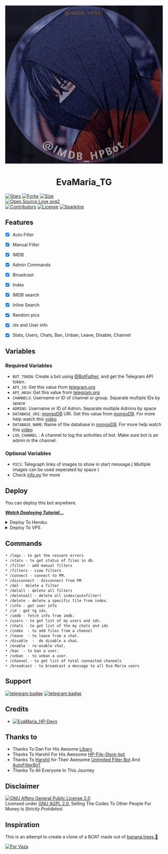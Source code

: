 <p align="center">
  <img src="assets/IMDB_HPBOT.jpg" alt="IMDB BOT Logo">
</p>
<h1 align="center">
  <b>EvaMaria_TG</b>
</h1>


[![Stars](https://img.shields.io/github/stars/harshil8981/EvaMaria_HP?style=flat-square&color=yellow)](https://github.com/harshil8981/EvaMaria_HP/stargazers)
[![Forks](https://img.shields.io/github/forks/harshil8981/EvaMaria_HP?style=flat-square&color=orange)](https://github.com/harshil8981/EvaMaria_HP/fork)
[![Size](https://img.shields.io/github/repo-size/harshil8981/EvaMaria_HP?style=flat-square&color=green)](https://github.com/harshil8981/EvaMaria_HP/)   
[![Open Source Love svg2](https://badges.frapsoft.com/os/v2/open-source.svg?v=103)](https://github.com/harshil8981/EvaMaria_HP)   
[![Contributors](https://img.shields.io/github/contributors/harshil8981/EvaMaria_HP?style=flat-square&color=green)](https://github.com/harshil8981/EvaMaria_HP/graphs/contributors)
[![License](https://img.shields.io/badge/License-AGPL-blue)](https://github.com/harshil8981/EvaMaria_HP/blob/main/LICENSE)
[![Sparkline](https://stars.medv.io/harshil8981/EvaMaria_HP.svg)](https://stars.medv.io/harshil8981/EvaMaria_HP)


## Features

- [x] Auto Filter
- [x] Manual Filter
- [x] IMDB
- [x] Admin Commands
- [x] Broadcast
- [x] Index
- [x] IMDB search
- [x] Inline Search
- [x] Random pics
- [x] ids and User info 
- [x] Stats, Users, Chats, Ban, Unban, Leave, Disable, Channel


## Variables

### Required Variables
* `BOT_TOKEN`: Create a bot using [@BotFather](https://telegram.dog/BotFather), and get the Telegram API token.
* `API_ID`: Get this value from [telegram.org](https://my.telegram.org/apps)
* `API_HASH`: Get this value from [telegram.org](https://my.telegram.org/apps)
* `CHANNELS`: Username or ID of channel or group. Separate multiple IDs by space
* `ADMINS`: Username or ID of Admin. Separate multiple Admins by space
* `DATABASE_URI`: [mongoDB](https://www.mongodb.com) URI. Get this value from [mongoDB](https://www.mongodb.com). For more help watch this [video](https://youtu.be/1G1XwEOnxxo)
* `DATABASE_NAME`: Name of the database in [mongoDB](https://www.mongodb.com). For more help watch this [video](https://youtu.be/1G1XwEOnxxo)
* `LOG_CHANNEL` : A channel to log the activities of bot. Make sure bot is an admin in the channel.
### Optional Variables
* `PICS`: Telegraph links of images to show in start message.( Multiple images can be used seperated by space )
* Check [info.py](https://github.com/harshil8981/EvaMaria_HP/blob/main/info.py) for more


## Deploy
You can deploy this bot anywhere.

<i>**[Watch Deploying Tutorial...](https://youtu.be/1G1XwEOnxxo)**</i>

<details><summary>Deploy To Heroku</summary>
<p>
<br>
<a href="https://heroku.com/deploy?template=https://github.com/BikashTG/EvaMaria_TG">
  <img src="https://www.herokucdn.com/deploy/button.svg" alt="Deploy">
</a>
</p>
</details>

<details><summary>Deploy To VPS</summary>
<p>
<pre>
git clone https://github.com/harshil8981/EvaMaria_HP
# Install Packages
pip3 install -r requirements.txt
Edit info.py with variables as given below then run bot
python3 bot.py
</pre>
</p>
</details>


## Commands
```
• /logs - to get the rescent errors
• /stats - to get status of files in db.
* /filter - add manual filters
* /filters - view filters
* /connect - connect to PM.
* /disconnect - disconnect from PM
* /del - delete a filter
* /delall - delete all filters
* /deleteall - delete all index(autofilter)
* /delete - delete a specific file from index.
* /info - get user info
* /id - get tg ids.
* /imdb - fetch info from imdb.
• /users - to get list of my users and ids.
• /chats - to get list of the my chats and ids 
• /index  - to add files from a channel
• /leave  - to leave from a chat.
• /disable  -  do disable a chat.
* /enable - re-enable chat.
• /ban  - to ban a user.
• /unban  - to unban a user.
• /channel - to get list of total connected channels
• /broadcast - to broadcast a message to all Eva Maria users
```
## Support
[![telegram badge](https://img.shields.io/badge/Telegram-Group-30302f?style=flat&logo=telegram)](https://telegram.dog/HP_Bot_discuss_group)
[![telegram badge](https://img.shields.io/badge/Telegram-Channel-30302f?style=flat&logo=telegram)](https://telegram.dog/Hp_botupdate)

## Credits 
* [![EvaMaria_HP-Devs](https://img.shields.io/static/v1?label=Mrkiller&message=devs&color=critical)](https://telegram.dog/Mrkiller_1109)


## Thanks to 
 - Thanks To Dan For His Awsome [Libary](https://github.com/pyrogram/pyrogram)
 - Thanks To Harshil For His Awesome [HP-File-Store-bot](https://github.com/harshil8981/HPFilesStoreBot)
 - Thanks To [Harshil](https://github.com/harshil8981) for Their Awesome [Unlimited Filter Bot](https://github.com/harshil8981/Adv-Auto-Filter-Bot-V2) And [AutoFilterBoT](https://github.com/harshil8981/Auto-Filter-Bot)
 - Thanks To All Everyone In This Journey

## Disclaimer
[![GNU Affero General Public License 2.0](https://www.gnu.org/graphics/agplv3-155x51.png)](https://www.gnu.org/licenses/agpl-3.0.en.html#header)    
Licensed under [GNU AGPL 2.0.](https://github.com/harshil8981/EvaMaria_HP/blob/main/LICENSE)
Selling The Codes To Other People For Money Is *Strictly Prohibited*.

## Inspiration
This is an attempt to create a clone of a BOAT made out of [banana trees 🌳](https://telegram.dog/GetTGLink/4187)

[![For Vaza](https://telegra.ph/file/e743b0c8a04252774bac2.jpg)](https://telegra.ph/file/98342dc186fd7484cba91.mp4 "Oru Kootam Vazhakalk samarpikkunnu")
